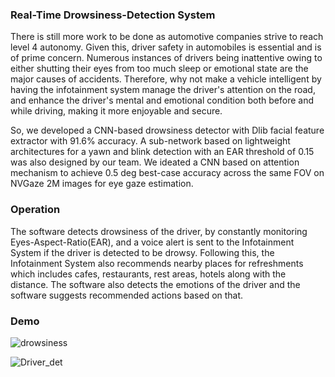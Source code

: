 ### Real-Time Drowsiness-Detection System

There is still more work to be done as automotive companies strive to reach level 4 autonomy. Given this, driver safety in automobiles is essential and is of prime concern. Numerous instances of drivers being inattentive owing to either shutting their eyes from too much sleep or emotional state are the major causes of accidents. Therefore, why not make a vehicle intelligent by having the infotainment system manage the driver's attention on the road, and enhance the driver's mental and emotional condition both before and while driving, making it more enjoyable and secure.

So, we developed a CNN-based drowsiness detector with Dlib facial feature extractor with 91.6% accuracy. A sub-network based on lightweight architectures for a yawn and blink detection with an EAR threshold of 0.15 was also designed by our team. We ideated a CNN based on attention mechanism to achieve 0.5 deg best-case accuracy across the same FOV on NVGaze 2M images for eye gaze estimation.

### Operation
The software detects drowsiness of the driver, by constantly monitoring Eyes-Aspect-Ratio(EAR), and a voice alert is sent to the Infotainment System if the driver is detected to be drowsy. Following this, the Infotainment System also recommends nearby places for refreshments which includes cafes, restaurants, rest areas, hotels along with the distance. The software also detects the emotions of the driver and the software suggests recommended actions based on that.

### Demo

![drowsiness](https://user-images.githubusercontent.com/56112545/189865699-056990e7-ddd5-4d74-868c-f0278878e419.png)

![Driver_det](https://user-images.githubusercontent.com/56112545/191074318-8fb6ad7a-6718-4545-8818-94129cf897c7.gif)
